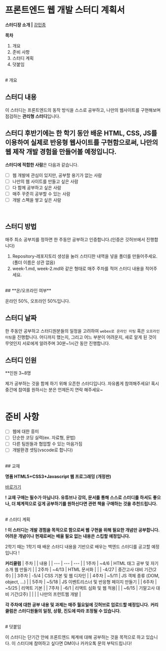 # 프론트엔드 웹 개발 스터디 계획서


**스터디장 소개 |** [강민종](https://github.com/kang0225)


**목차**


1. 개요
2. 준비 사항
3. 스터디 계획
4. 덧붙임

<br>
# 개요  


## **스터디 내용**  


이 스터디는 프론트엔드의 동작 방식을 스스로 공부하고, 나만의 웹사이트를 구현해보며 점검하는 **관리형 스터디**입니다.

스터디 후반기에는 한 학기 동안 배운 **HTML, CSS, JS**를 이용하여 실제로 반응형 웹사이트를 구현함으로써, 
나만의 웹 제작 개발 경험을 만들어볼 예정입니다.
<br>
---  


**스터디에 적합한 사람**은 다음과 같습니다.

- [ ]  웹 개발에 관심이 있지만, 공부할 용기가 없는 사람
- [ ]  나만의 웹 사이트를 만들고 싶은 사람
- [ ]  다 함께 공부하고 싶은 사람
- [ ]  매주 꾸준히 공부할 수 있는 사람
- [ ]  개발 스펙을 쌓고 싶은 사람
 <br>

## **스터디 방법**

매주 최소 공부치를 정하면 한 주동안 공부하고 인증합니다.(인증은 깃허브에서 진행합니다)

1. Repository-레포지토리 생성을 눌러 스터디한 내역을 넣을 폴더를 만들어주세요.(폴더 이름은 상관 없음)
2. week-1.md, week-2.md와 같은 형태로 매주 주차를 적어 스터디 내용을 적어주세요.
<br>
## **온/오프라인 여부**

온라인 50%, 오프라인 50%입니다.
<br>
## **스터디 날짜**

한 주동안 공부하고 스터디원분들의 일정을 고려하여 `webex로 온라인 미팅` 혹은 `오프라인 미팅`을 진행합니다. 
어디까지 했는지, 그리고 어느 부분이 어려운지, 새로 알게 된 것이 무엇인지 서로에게 알려주며 30분~1시간 동안 진행합니다.
<br>

## **스터디 인원**

**인원 3~8명

제가 공부하는 것을 함께 하기 위해 오픈한 스터디입니다. 자유롭게 참여해주세요! 혹시 중간에 참여를 원하시는 분은 언제든지 연락 해주세요~
<br><br>
# **준비 사항**

- [ ]  웹에 대한 흥미
- [ ]  단순한 코딩 실력(ex. 자료형, 문법)
- [ ]  다른 팀원들과 협업할 수 있는 마음가짐
- [ ]  개발환경 셋팅(vscode로 합니다)
<br>
## 교재

**명품 HTML5+CSS3+Javascript 웹 프로그래밍 (개정판)**

[바로가기](https://www.booksr.co.kr/product/9788970505459/)

**! 교재 구매는 필수가 아닙니다. 유튜브나 강의, 문서를 통해 스스로 스터디를 하셔도 좋으나, 더 체계적으로 깊게 공부하기를 원하신다면 관련 책을 구매하는 것을 추천드립니다.**

<br>
# 스터디 계획

**! 이 스터디는 개발 경험을 목적으로 함으로써 웹 구현을 위해 필요한 개념만 공부합니다.**
**어려운 개념이나 현재로써는 배울 필요 없는 내용은 스킵할 예정입니다.**

2학기 때는 1학기 때 배운 스터디 내용을 기반으로 배우는 백엔드 스터디를 공고할 예정입니다 !

**커리큘럼**
| 주차 |  | 내용 |
| --- | --- | --- |
| 1주차 | ~4/6 | HTML 태그 공부 및 자기소개 웹 만들기 |
| 2주차 | ~4/13 | HTML 문서화 |
|  | -4/27 | 중간고사 대비 기간(2주) |
| 3주차 | -5/4 | CSS 기본 및 웹 디자인 |
| 4주차 | ~5/11 | JS 객체 종류 (DOM, object, ...) |
| 5주차 | ~5/18 | JS 이벤트리스너 및 반응형 페이지 만들기 |
| 6주차 | ~5/25 | 리액트 기본 |
| 7주차 | -6/1 | 리액트 심화 및 웹 적용|
|  | ~6/15 | 기말고사 대비 기간(2주) |
|  |  | 나만의 프런트웹 개발 |

**각 주차에 대한 공부 내용 및 과제는 매주 월요일에 깃허브로 업로드할 예정입니다.**
**커리큘럼은 스터디원들의 일정, 상황, 진도에 따라 조정될 수 있습니다.**

<br>
# 덧붙임

이 스터디는 단기간 안에 프론트엔드 체계에 대해 공부하는 것을 목적으로 하고 있습니다. 이 스터디에 참여하고 싶다면 DM이나 카카오톡 문의 부탁드립니다!
<br>